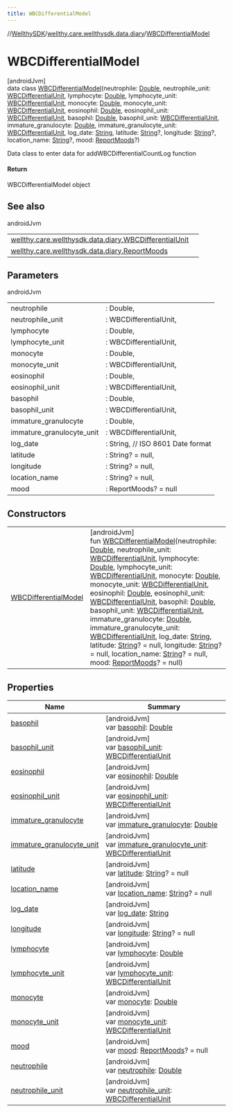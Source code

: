 ```yaml
---
title: WBCDifferentialModel
---
```

//[WellthySDK](../../../index.html)/[wellthy.care.wellthysdk.data.diary](../index.html)/[WBCDifferentialModel](index.html)



# WBCDifferentialModel



[androidJvm]\
data class [WBCDifferentialModel](index.html)(neutrophile: [Double](https://kotlinlang.org/api/latest/jvm/stdlib/kotlin/-double/index.html), neutrophile_unit: [WBCDifferentialUnit](../-w-b-c-differential-unit/index.html), lymphocyte: [Double](https://kotlinlang.org/api/latest/jvm/stdlib/kotlin/-double/index.html), lymphocyte_unit: [WBCDifferentialUnit](../-w-b-c-differential-unit/index.html), monocyte: [Double](https://kotlinlang.org/api/latest/jvm/stdlib/kotlin/-double/index.html), monocyte_unit: [WBCDifferentialUnit](../-w-b-c-differential-unit/index.html), eosinophil: [Double](https://kotlinlang.org/api/latest/jvm/stdlib/kotlin/-double/index.html), eosinophil_unit: [WBCDifferentialUnit](../-w-b-c-differential-unit/index.html), basophil: [Double](https://kotlinlang.org/api/latest/jvm/stdlib/kotlin/-double/index.html), basophil_unit: [WBCDifferentialUnit](../-w-b-c-differential-unit/index.html), immature_granulocyte: [Double](https://kotlinlang.org/api/latest/jvm/stdlib/kotlin/-double/index.html), immature_granulocyte_unit: [WBCDifferentialUnit](../-w-b-c-differential-unit/index.html), log_date: [String](https://kotlinlang.org/api/latest/jvm/stdlib/kotlin/-string/index.html), latitude: [String](https://kotlinlang.org/api/latest/jvm/stdlib/kotlin/-string/index.html)?, longitude: [String](https://kotlinlang.org/api/latest/jvm/stdlib/kotlin/-string/index.html)?, location_name: [String](https://kotlinlang.org/api/latest/jvm/stdlib/kotlin/-string/index.html)?, mood: [ReportMoods](../-report-moods/index.html)?)

Data class to enter data for addWBCDifferentialCountLog function



#### Return



WBCDifferentialModel object



## See also


androidJvm

| | |
|---|---|
| [wellthy.care.wellthysdk.data.diary.WBCDifferentialUnit](../-w-b-c-differential-unit/index.html) |  |
| [wellthy.care.wellthysdk.data.diary.ReportMoods](../-report-moods/index.html) |  |



## Parameters


androidJvm

| | |
|---|---|
| neutrophile | : Double, |
| neutrophile_unit | : WBCDifferentialUnit, |
| lymphocyte | : Double, |
| lymphocyte_unit | : WBCDifferentialUnit, |
| monocyte | : Double, |
| monocyte_unit | : WBCDifferentialUnit, |
| eosinophil | : Double, |
| eosinophil_unit | : WBCDifferentialUnit, |
| basophil | : Double, |
| basophil_unit | : WBCDifferentialUnit, |
| immature_granulocyte | : Double, |
| immature_granulocyte_unit | : WBCDifferentialUnit, |
| log_date | : String, // ISO 8601 Date format |
| latitude | : String? = null, |
| longitude | : String? = null, |
| location_name | : String? = null, |
| mood | : ReportMoods? = null |



## Constructors


| | |
|---|---|
| [WBCDifferentialModel](-w-b-c-differential-model.html) | [androidJvm]<br>fun [WBCDifferentialModel](-w-b-c-differential-model.html)(neutrophile: [Double](https://kotlinlang.org/api/latest/jvm/stdlib/kotlin/-double/index.html), neutrophile_unit: [WBCDifferentialUnit](../-w-b-c-differential-unit/index.html), lymphocyte: [Double](https://kotlinlang.org/api/latest/jvm/stdlib/kotlin/-double/index.html), lymphocyte_unit: [WBCDifferentialUnit](../-w-b-c-differential-unit/index.html), monocyte: [Double](https://kotlinlang.org/api/latest/jvm/stdlib/kotlin/-double/index.html), monocyte_unit: [WBCDifferentialUnit](../-w-b-c-differential-unit/index.html), eosinophil: [Double](https://kotlinlang.org/api/latest/jvm/stdlib/kotlin/-double/index.html), eosinophil_unit: [WBCDifferentialUnit](../-w-b-c-differential-unit/index.html), basophil: [Double](https://kotlinlang.org/api/latest/jvm/stdlib/kotlin/-double/index.html), basophil_unit: [WBCDifferentialUnit](../-w-b-c-differential-unit/index.html), immature_granulocyte: [Double](https://kotlinlang.org/api/latest/jvm/stdlib/kotlin/-double/index.html), immature_granulocyte_unit: [WBCDifferentialUnit](../-w-b-c-differential-unit/index.html), log_date: [String](https://kotlinlang.org/api/latest/jvm/stdlib/kotlin/-string/index.html), latitude: [String](https://kotlinlang.org/api/latest/jvm/stdlib/kotlin/-string/index.html)? = null, longitude: [String](https://kotlinlang.org/api/latest/jvm/stdlib/kotlin/-string/index.html)? = null, location_name: [String](https://kotlinlang.org/api/latest/jvm/stdlib/kotlin/-string/index.html)? = null, mood: [ReportMoods](../-report-moods/index.html)? = null) |


## Properties


| Name | Summary |
|---|---|
| [basophil](basophil.html) | [androidJvm]<br>var [basophil](basophil.html): [Double](https://kotlinlang.org/api/latest/jvm/stdlib/kotlin/-double/index.html) |
| [basophil_unit](basophil_unit.html) | [androidJvm]<br>var [basophil_unit](basophil_unit.html): [WBCDifferentialUnit](../-w-b-c-differential-unit/index.html) |
| [eosinophil](eosinophil.html) | [androidJvm]<br>var [eosinophil](eosinophil.html): [Double](https://kotlinlang.org/api/latest/jvm/stdlib/kotlin/-double/index.html) |
| [eosinophil_unit](eosinophil_unit.html) | [androidJvm]<br>var [eosinophil_unit](eosinophil_unit.html): [WBCDifferentialUnit](../-w-b-c-differential-unit/index.html) |
| [immature_granulocyte](immature_granulocyte.html) | [androidJvm]<br>var [immature_granulocyte](immature_granulocyte.html): [Double](https://kotlinlang.org/api/latest/jvm/stdlib/kotlin/-double/index.html) |
| [immature_granulocyte_unit](immature_granulocyte_unit.html) | [androidJvm]<br>var [immature_granulocyte_unit](immature_granulocyte_unit.html): [WBCDifferentialUnit](../-w-b-c-differential-unit/index.html) |
| [latitude](latitude.html) | [androidJvm]<br>var [latitude](latitude.html): [String](https://kotlinlang.org/api/latest/jvm/stdlib/kotlin/-string/index.html)? = null |
| [location_name](location_name.html) | [androidJvm]<br>var [location_name](location_name.html): [String](https://kotlinlang.org/api/latest/jvm/stdlib/kotlin/-string/index.html)? = null |
| [log_date](log_date.html) | [androidJvm]<br>var [log_date](log_date.html): [String](https://kotlinlang.org/api/latest/jvm/stdlib/kotlin/-string/index.html) |
| [longitude](longitude.html) | [androidJvm]<br>var [longitude](longitude.html): [String](https://kotlinlang.org/api/latest/jvm/stdlib/kotlin/-string/index.html)? = null |
| [lymphocyte](lymphocyte.html) | [androidJvm]<br>var [lymphocyte](lymphocyte.html): [Double](https://kotlinlang.org/api/latest/jvm/stdlib/kotlin/-double/index.html) |
| [lymphocyte_unit](lymphocyte_unit.html) | [androidJvm]<br>var [lymphocyte_unit](lymphocyte_unit.html): [WBCDifferentialUnit](../-w-b-c-differential-unit/index.html) |
| [monocyte](monocyte.html) | [androidJvm]<br>var [monocyte](monocyte.html): [Double](https://kotlinlang.org/api/latest/jvm/stdlib/kotlin/-double/index.html) |
| [monocyte_unit](monocyte_unit.html) | [androidJvm]<br>var [monocyte_unit](monocyte_unit.html): [WBCDifferentialUnit](../-w-b-c-differential-unit/index.html) |
| [mood](mood.html) | [androidJvm]<br>var [mood](mood.html): [ReportMoods](../-report-moods/index.html)? = null |
| [neutrophile](neutrophile.html) | [androidJvm]<br>var [neutrophile](neutrophile.html): [Double](https://kotlinlang.org/api/latest/jvm/stdlib/kotlin/-double/index.html) |
| [neutrophile_unit](neutrophile_unit.html) | [androidJvm]<br>var [neutrophile_unit](neutrophile_unit.html): [WBCDifferentialUnit](../-w-b-c-differential-unit/index.html) |

